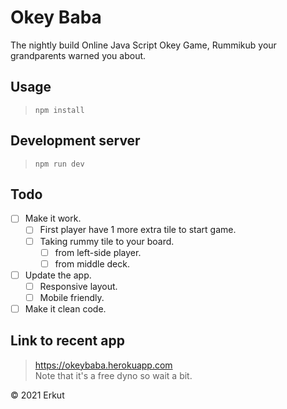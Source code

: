 # Okey Baba
The nightly build Online Java Script Okey Game, Rummikub your grandparents warned you about.

## Usage
> `npm install`

## Development server
> `npm run dev`

## Todo
* [ ] Make it work.
  * [ ] First player have 1 more extra tile to start game.
  * [ ] Taking rummy tile to your board.
    * [ ] from left-side player.
    * [ ] from middle deck.
* [ ] Update the app.
  * [ ] Responsive layout.
  * [ ] Mobile friendly.
* [ ] Make it clean code.

## Link to recent app
> https://okeybaba.herokuapp.com \
> Note that it's a free dyno so wait a bit.

&copy; 2021 Erkut